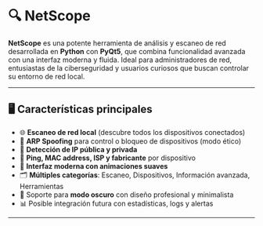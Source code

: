 # 🔍 NetScope

**NetScope** es una potente herramienta de análisis y escaneo de red desarrollada en **Python** con **PyQt5**, que combina funcionalidad avanzada con una interfaz moderna y fluida. Ideal para administradores de red, entusiastas de la ciberseguridad y usuarios curiosos que buscan controlar su entorno de red local.

---

## 🖥️ Características principales

- 🌐 **Escaneo de red local** (descubre todos los dispositivos conectados)
- 📡 **ARP Spoofing** para control o bloqueo de dispositivos (modo ético)
- 📍 **Detección de IP pública y privada**
- 🔎 **Ping, MAC address, ISP y fabricante** por dispositivo
- 🧠 **Interfaz moderna con animaciones suaves**
- 🗂️ **Múltiples categorías**: Escaneo, Dispositivos, Información avanzada, Herramientas
- 🎨 Soporte para **modo oscuro** con diseño profesional y minimalista
- 📊 Posible integración futura con estadísticas, logs y alertas

---
